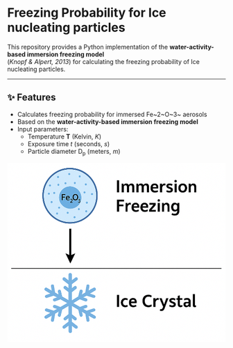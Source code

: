 # Freezing Probability for Ice nucleating particles

This repository provides a Python implementation of the **water-activity-based immersion freezing model**  
(*Knopf & Alpert, 2013*) for calculating the freezing probability of Ice nucleating particles.

---

## ✨ Features

- Calculates freezing probability for immersed Fe~2~O~3~ aerosols
- Based on the **water-activity-based immersion freezing model**
- Input parameters:
  - Temperature **T** (Kelvin, *K*)
  - Exposure time *t* (seconds, *s*)
  - Particle diameter D<sub>p</sub> (meters, *m*)

![Immersion freezing](images/immersion_freezing.png)
